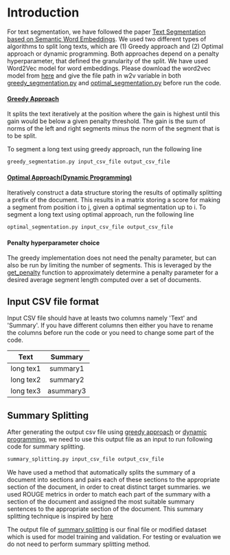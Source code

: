 # Introduction
For text segmentation, we have followed the paper [Text Segmentation based on Semantic Word Embeddings](https://arxiv.org/pdf/1503.05543.pdf). We used two different types of algorithms to split long texts, which are (1) Greedy approach and (2) Optimal approach or dynamic programming. Both approaches depend on a penalty hyperparameter, that defined the granularity of the split. We have used Word2Vec model for word embeddings. Please download the word2vec model from [here](https://drive.google.com/u/0/uc?id=0B7XkCwpI5KDYNlNUTTlSS21pQmM&export=download) and give the file path in w2v variable in both [greedy_segmentation.py](https://gitlab.com/genie-enterprise/research/automatic-summarization-of-long-documents/-/blob/master/Proposed%20Approach/Text%20Segmentation/greedy_segmentation.py) and [optimal_segmentation.py](https://gitlab.com/genie-enterprise/research/automatic-summarization-of-long-documents/-/blob/master/Proposed%20Approach/Text%20Segmentation/optimal_segmentation.py) before run the code.

#### [Greedy Approach](https://gitlab.com/genie-enterprise/research/automatic-summarization-of-long-documents/-/blob/master/Proposed%20Approach/Text%20Segmentation/greedy_segmentation.py)
It splits the text iteratively at the position where the gain is highest until this gain would be below a given penalty threshold. The gain is the sum of norms of the left and right segments minus the norm of the segment that is to be split.

To segment a long text using greedy approach, run the following line
```bash
greedy_segmentation.py input_csv_file output_csv_file
```
#### [Optimal Approach(Dynamic Programming)](https://gitlab.com/genie-enterprise/research/automatic-summarization-of-long-documents/-/blob/master/Proposed%20Approach/Text%20Segmentation/optimal_segmentation.py)
Iteratively construct a data structure storing the results of optimally splitting a prefix of the document. This results in a matrix storing a score for making a segment from position i to j, given a optimal segmentation up to i.
To segment a long text using optimal approach, run the following line
```bash
optimal_segmentation.py input_csv_file output_csv_file
```
#### Penalty hyperparameter choice
The greedy implementation does not need the penalty parameter, but can also be run by limiting the number of segments. This is leveraged by the [get_penalty](https://gitlab.com/genie-enterprise/research/automatic-summarization-of-long-documents/-/blob/master/Proposed%20Approach/Text%20Segmentation/textsplit/tools.py) function to approximately determine a penalty parameter for a desired average segment length computed over a set of documents.

## Input CSV file format
Input CSV file should have at leasts two columns namely 'Text' and 'Summary'. If you have different columns then either you have to rename the columns before run the code or you need to change some part of the code.

| Text        | Summary         
| -------------  |:-------------:
| long tex1           | summary1
| long tex2           | summary2      
| long tex3           | asummary3   

## Summary Splitting
After generating the output csv file using [greedy approach](https://gitlab.com/genie-enterprise/research/automatic-summarization-of-long-documents/-/blob/master/Proposed%20Approach/Text%20Segmentation/greedy_segmentation.py) or [dynamic programming](https://gitlab.com/genie-enterprise/research/automatic-summarization-of-long-documents/-/blob/master/Proposed%20Approach/Text%20Segmentation/optimal_segmentation.py), we need to use this output file as an input to run following code for summary splitting.
```bash
summary_splitting.py input_csv_file output_csv_file
```

We have used a method that automatically splits the summary of a document into sections and pairs each of these sections to the appropriate section of the document, in order to creat distinct target summaries. we used ROUGE metrics in order to match each part of the summary with a section of the document and assigned the most suitable summary sentences to the appropriate section of the document. This summary splitting technique is inspired by [here](https://arxiv.org/pdf/2004.06190.pdf)

The output file of [summary splitting](https://gitlab.com/genie-enterprise/research/automatic-summarization-of-long-documents/-/blob/master/Proposed%20Approach/Text%20Segmentation/summary_splitting.py) is our final file or modified dataset which is used for model training and validation. For testing or evaluation we do not need to perform summary splitting method.







